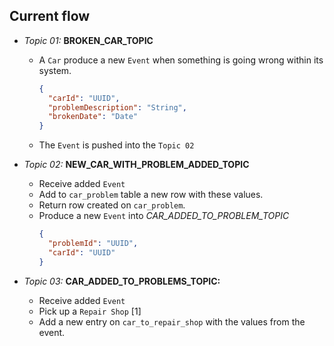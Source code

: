 

## Current flow

- _Topic 01:_ **BROKEN_CAR_TOPIC**
  - A `Car` produce a new `Event` when something is going wrong within its system.
    ```json
    {
      "carId": "UUID",
      "problemDescription": "String",
      "brokenDate": "Date"
    }
    ```
  - The `Event` is pushed into the `Topic 02`

- _Topic 02:_ **NEW_CAR_WITH_PROBLEM_ADDED_TOPIC**
  - Receive added `Event`
  - Add to `car_problem` table a new row with these values.
  - Return row created on `car_problem`.
  - Produce a new `Event` into _CAR_ADDED_TO_PROBLEM_TOPIC_
    ```json
    {
      "problemId": "UUID",
      "carId": "UUID"
    }
    ```

- _Topic 03:_ **CAR_ADDED_TO_PROBLEMS_TOPIC:**
  - Receive added `Event`
  - Pick up a `Repair Shop` [1]
  - Add a new entry on `car_to_repair_shop` with the values from the event.
